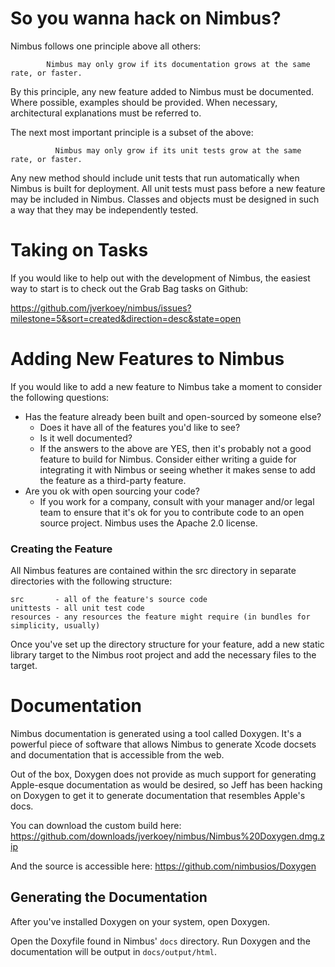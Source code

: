 So you wanna hack on Nimbus?
============================

Nimbus follows one principle above all others:

            Nimbus may only grow if its documentation grows at the same rate, or faster.

By this principle, any new feature added to Nimbus must be documented. Where possible, examples
should be provided. When necessary, architectural explanations must be referred to.

The next most important principle is a subset of the above:

              Nimbus may only grow if its unit tests grow at the same rate, or faster.

Any new method should include unit tests that run automatically when Nimbus is built for
deployment. All unit tests must pass before a new feature may be included in Nimbus. Classes
and objects must be designed in such a way that they may be independently tested.


Taking on Tasks
===============

If you would like to help out with the development of Nimbus, the easiest way to start is to
check out the Grab Bag tasks on Github:

https://github.com/jverkoey/nimbus/issues?milestone=5&sort=created&direction=desc&state=open


Adding New Features to Nimbus
=============================

If you would like to add a new feature to Nimbus take a moment to consider the following questions:

- Has the feature already been built and open-sourced by someone else?
  - Does it have all of the features you'd like to see?
  - Is it well documented?
  - If the answers to the above are YES, then it's probably not a good feature to build for
    Nimbus. Consider either writing a guide for integrating it with Nimbus or seeing whether it
    makes sense to add the feature as a third-party feature.
- Are you ok with open sourcing your code?
  - If you work for a company, consult with your manager and/or legal team to ensure that it's ok
    for you to contribute code to an open source project. Nimbus uses the Apache 2.0 license.


### Creating the Feature

All Nimbus features are contained within the src directory in separate directories with the
following structure:

    src       - all of the feature's source code
    unittests - all unit test code
    resources - any resources the feature might require (in bundles for simplicity, usually)

Once you've set up the directory structure for your feature, add a new static library
target to the Nimbus root project and add the necessary files to the target.


Documentation
=============

Nimbus documentation is generated using a tool called Doxygen. It's a powerful piece of software
that allows Nimbus to generate Xcode docsets and documentation that is accessible from the web.

Out of the box, Doxygen does not provide as much support for generating Apple-esque documentation
as would be desired, so Jeff has been hacking on Doxygen to get it to generate documentation
that resembles Apple's docs.

You can download the custom build here:
https://github.com/downloads/jverkoey/nimbus/Nimbus%20Doxygen.dmg.zip

And the source is accessible here:
https://github.com/nimbusios/Doxygen


Generating the Documentation
----------------------------

After you've installed Doxygen on your system, open Doxygen.

Open the Doxyfile found in Nimbus' `docs` directory. Run Doxygen and the
documentation will be output in `docs/output/html`.
